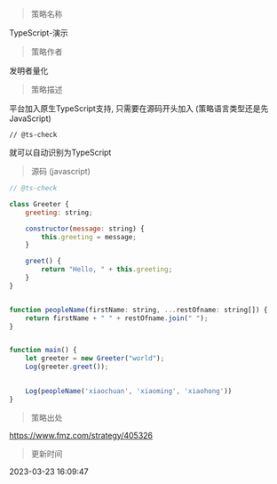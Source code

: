 
> 策略名称

TypeScript-演示

> 策略作者

发明者量化

> 策略描述

平台加入原生TypeScript支持, 只需要在源码开头加入 (策略语言类型还是先JavaScript)

```
// @ts-check
```

就可以自动识别为TypeScript




> 源码 (javascript)

``` javascript
// @ts-check

class Greeter {
    greeting: string;

    constructor(message: string) {
        this.greeting = message;
    }

    greet() {
        return "Hello, " + this.greeting;
    }
}


function peopleName(firstName: string, ...restOfname: string[]) {
    return firstName + " " + restOfname.join(" ");
}


function main() {
    let greeter = new Greeter("world");
    Log(greeter.greet());

    
    Log(peopleName('xiaochuan', 'xiaoming', 'xiaohong'))
}


```

> 策略出处

https://www.fmz.com/strategy/405326

> 更新时间

2023-03-23 16:09:47

